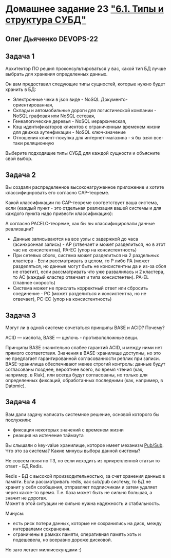 # Домашнее задание 23 ["6.1. Типы и структура СУБД"](https://github.com/netology-code/virt-homeworks/tree/virt-11/06-db-01-basics)

## Олег Дьяченко DEVOPS-22

## Задача 1

Архитектор ПО решил проконсультироваться у вас, какой тип БД 
лучше выбрать для хранения определенных данных.

Он вам предоставил следующие типы сущностей, которые нужно будет хранить в БД:

- Электронные чеки в json виде - NoSQL Документо-ориентированная,
- Склады и автомобильные дороги для логистической компании - NoSQL графовая или NoSQL сетевая,
- Генеалогические деревья - NoSQL иерархическая,
- Кэш идентификаторов клиентов с ограниченным временем жизни для движка аутенфикации - NoSQL ключ-значение
- Отношения клиент-покупка для интернет-магазина - я бы взял все-таки реляционную

Выберите подходящие типы СУБД для каждой сущности и объясните свой выбор.

## Задача 2

Вы создали распределенное высоконагруженное приложение и хотите классифицировать его согласно 
CAP-теореме. 

Какой классификации по CAP-теореме соответствует ваша система, если 
(каждый пункт - это отдельная реализация вашей системы и для каждого пункта надо привести классификацию):

А согласно PACELC-теореме, как бы вы классифицировали данные реализации?

- Данные записываются на все узлы с задержкой до часа (асинхронная запись) - AP (отвечает и может разделиться, но в этот час не консистентна), PA-EC (упор на консистентность) 
- При сетевых сбоях, система может разделиться на 2 раздельных кластера - Если рассматривать в целом, то P либо PA (может разделяться, но данные могут быть не консистентны да и из-за сбоя не ответит), если рассматривать что уже развалилась и 2 кластера, то АС (каждый кластер отвечает и типа консистентен). PA-EL (главное скорость) 
- Система может не прислать корректный ответ или сбросить соединение - PC (может разделиться и консистентна, но не отвечает), PC-EC (упор на консистентность)  

## Задача 3

Могут ли в одной системе сочетаться принципы BASE и ACID? Почему?

ACID — кислота, BASE — щелочь - противоположные вещи.

Принципы BASE значительно слабее гарантий ACID, и между ними нет прямого соответствия. Значения в BASE-хранилище доступны, 
но это не предлагает гарантированной согласованности реплик при записи. BASE-хранилища обеспечивают менее строгий контроль: 
данные будут согласованы позднее, вероятнее всего, во время чтения (как, например, в Riak), или всегда будут согласованы, 
но только для определенных фиксаций, обработанных последними (как, например, в Datomic).


## Задача 4

Вам дали задачу написать системное решение, основой которого бы послужили:

- фиксация некоторых значений с временем жизни
- реакция на истечение таймаута

Вы слышали о key-value хранилище, которое имеет механизм [Pub/Sub](https://habr.com/ru/post/278237/). 
Что это за система? Какие минусы выбора данной системы?

Не совсем понятно ТЗ, но если исходить из прикрепленной статьи то ответ - БД Redis.

Redis - БД с высокой производительностью, за счет хранения данных в памяти.
Если рассматривать redis, как sub/pub систему, то БД не хранит у себя сообщения, отправляет подписчикам и затем удаляет через какое-то время. 
Т.е. база может быть не сильно большая, а значит не дорогая.  
Может в этой ситуации не сильно нужна надежность и стабильность.

Минусы:
- есть риск потери данных, которые не сохранились на диск, между интервалами сохранения.
- ограничены в рамках памяти, оперативная память хоть и подешевела, но всеравно дороже дисковой.

Но зато летает миллисекундами :)